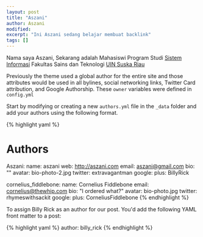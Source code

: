 ```yaml
---
layout: post
title: "Aszani"
author: Aszani
modified:
excerpt: "Ini Aszani sedang belajar membuat backlink"
tags: []
---
```


Nama saya Aszani, Sekarang adalah Mahasiswi Program Studi [Sistem Informasi] Fakultas Sains dan Teknologi [UIN Suska Riau]

Previously the theme used a global author for the entire site and those attributes would be used in all bylines, social networking links, Twitter Card attribution, and Google Authorship. These `owner` variables were defined in `config.yml`

Start by modifying or creating a new `authors.yml` file in the `_data` folder and add your authors using the following format.

{% highlight yaml %}
# Authors

Aszani:
  name: aszani
  web: http://aszani.com
  email: aszani@gmail.com
  bio: ""
  avatar: bio-photo-2.jpg
  twitter: extravagantman
  google:
    plus: BillyRick

cornelius_fiddlebone:
  name: Cornelius Fiddlebone
  email: cornelius@thewhip.com
  bio: "I ordered what?"
  avatar: bio-photo.jpg
  twitter: rhymeswithsackit
  google:
    plus: CorneliusFiddlebone
{% endhighlight %}

To assign Billy Rick as an author for our post. You'd add the following YAML front matter to a post:

{% highlight yaml %}
author: billy_rick
{% endhighlight %}

[Sistem Informasi]: http://sif.uin-suska.ac.id
[UIN Suska Riau]: http://uin-suska.ac.id/
